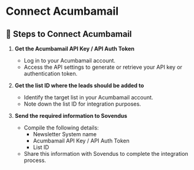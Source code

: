 # Connect Acumbamail

## 📝 Steps to Connect Acumbamail

1. **Get the Acumbamail API Key / API Auth Token**
   - Log in to your Acumbamail account.
   - Access the API settings to generate or retrieve your API key or authentication token.

2. **Get the list ID where the leads should be added to**
   - Identify the target list in your Acumbamail account.
   - Note down the list ID for integration purposes.

3. **Send the required information to Sovendus**
   - Compile the following details:
     - Newsletter System name
     - Acumbamail API Key / API Auth Token
     - List ID
   - Share this information with Sovendus to complete the integration process.
